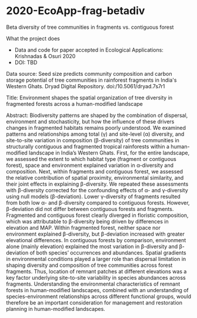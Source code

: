 # 2020-EcoApp-frag-betadiv
Beta diversity of tree communities in fragments vs. contiguous forest


What the project does
- Data and code for paper accepted in Ecological Applications: Krishnadas & Osuri 2020
- DOI: TBD

Data source: Seed size predicts community composition and carbon storage potential of tree communities in rainforest fragments in India's Western Ghats. 
Dryad Digital Repository. doi:/10.5061/dryad.7s7r1

Title: Environment shapes the spatial organization of tree diversity in fragmented forests across a human-modified landscape

Abstract:
Biodiversity patterns are shaped by the combination of dispersal, environment and stochasticity, but how the influence of these drivers changes in fragmented habitats remains poorly understood. We examined patterns and relationships among total (γ) and site-level (α) diversity, and site-to-site variation in composition (β-diversity) of tree communities in structurally contiguous and fragmented tropical rainforests within a human-modified landscape in India’s Western Ghats. First, for the entire landscape, we assessed the extent to which habitat type (fragment or contiguous forest), space and environment explained variation in α-diversity and composition. Next, within fragments and contiguous forest, we assessed the relative contribution of spatial proximity, environmental similarity, and their joint effects in explaining β-diversity. We repeated these assessments with β-diversity corrected for the confounding effects of α- and γ-diversity using null models (β-deviation). Lower γ-diversity of fragments resulted from both low α- and β-diversity compared to contiguous forests. However, β-deviation did not differ between contiguous forests and fragments. Fragmented and contiguous forest clearly diverged in floristic composition, which was attributable to β-diversity being driven by differences in elevation and MAP. Within fragmented forest, neither space nor environment explained β-diversity, but β-deviation increased with greater elevational differences. In contiguous forests by comparison, environment alone (mainly elevation) explained the most variation in β-diversity and β-deviation of both species’ occurrences and abundances. Spatial gradients in environmental conditions played a larger role than dispersal limitation in shaping diversity and composition of tree communities across forest fragments. Thus, location of remnant patches at different elevations was a key factor underlying site-to-site variability in species abundances across fragments. Understanding the environmental characteristics of remnant forests in human-modified landscapes, combined with an understanding of species-environment relationships across different functional groups, would therefore be an important consideration for management and restoration planning in human-modified landscapes. 


